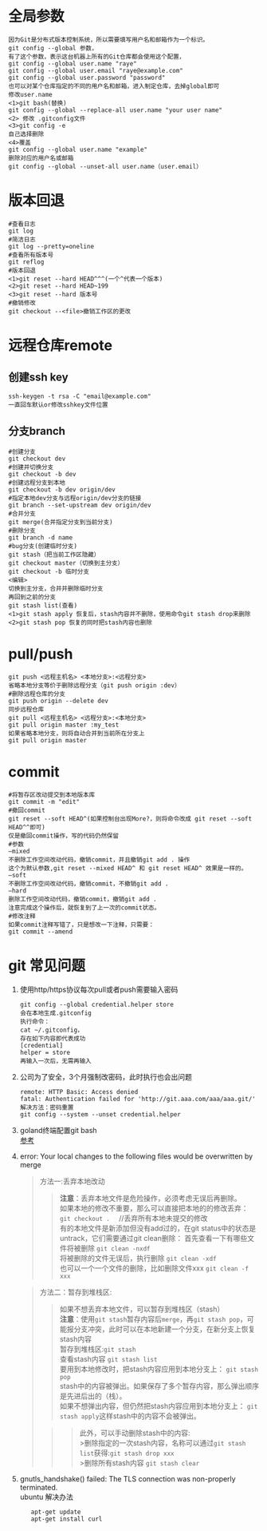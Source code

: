 # 全局参数

```plain
因为Git是分布式版本控制系统，所以需要填写用户名和邮箱作为一个标识。
git config --global 参数，
有了这个参数，表示这台机器上所有的Git仓库都会使用这个配置，
git config --global user.name "raye"
git config --global user.email "raye@example.com"
git config --global user.password "password"
也可以对某个仓库指定的不同的用户名和邮箱，进入制定仓库，去掉global即可
修改user.name
<1>git bash(替换)
git config --global --replace-all user.name "your user name"
<2> 修改 .gitconfig文件
<3>git config -e 
自己选择删除
<4>覆盖
git config --global user.name "example"
删除对应的用户名或邮箱
git config --global --unset-all user.name（user.email）
```
# 版本回退

```plain
#查看日志
git log 
#简洁日志
git log --pretty=oneline
#查看所有版本号
git reflog
#版本回退
<1>git reset --hard HEAD^^^(一个^代表一个版本)
<2>git reset --hard HEAD~199
<3>git reset --hard 版本号
#撤销修改
git checkout --<file>撤销工作区的更改

```
# 远程仓库remote

## 创建ssh key

```plain
ssh-keygen -t rsa -C "email@example.com"
一直回车默认or修改sshkey文件位置
```

## 分支branch

```plain
#创建分支
git checkout dev
#创建并切换分支
git checkout -b dev
#创建远程分支到本地
git checkout -b dev origin/dev
#指定本地dev分支与远程origin/dev分支的链接
git branch --set-upstream dev origin/dev
#合并分支
git merge(合并指定分支到当前分支)
#删除分支
git branch -d name
#bug分支(创建临时分支)
git stash（把当前工作区隐藏）
git checkout master（切换到主分支）
git checkout -b 临时分支
<编辑>
切换到主分支，合并并删除临时分支
再回到之前的分支
git stash list(查看)
<1>git stash apply 恢复后，stash内容并不删除，使用命令git stash drop来删除
<2>git stash pop 恢复的同时把stash内容也删除
```

# pull/push

```plain
git push <远程主机名> <本地分支>:<远程分支>
省略本地分支等价于删除远程分支（git push origin :dev）
#删除远程仓库的分支
git push origin --delete dev
同步远程仓库
git pull <远程主机名> <远程分支>:<本地分支>
git pull origin master :my_test 
如果省略本地分支，则将自动合并到当前所在分支上
git pull origin master
```

#### 
# commit

```plain
#将暂存区改动提交到本地版本库
git commit -m "edit"
#撤回commit
git reset --soft HEAD^(如果控制台出现More?，则将命令改成 git reset --soft HEAD^^即可)
仅是撤回commit操作，写的代码仍然保留
#参数
–mixed
不删除工作空间改动代码，撤销commit，并且撤销git add . 操作
这个为默认参数,git reset --mixed HEAD^ 和 git reset HEAD^ 效果是一样的。
–soft
不删除工作空间改动代码，撤销commit，不撤销git add .
–hard
删除工作空间改动代码，撤销commit，撤销git add .
注意完成这个操作后，就恢复到了上一次的commit状态。
#修改注释 
如果commit注释写错了，只是想改一下注释，只需要：
git commit --amend

```

# 

# git 常见问题

1. 使用http/https协议每次pull或者push需要输入密码
	```plain
	git config --global credential.helper store
	会在本地生成.gitconfig
	执行命令：
	cat ~/.gitconfig，
	存在如下内容即代表成功
	[credential]
	helper = store
	再输入一次后，无需再输入
	```
2. 公司为了安全，3个月强制改密码，此时执行也会出问题
	```plain
	remote: HTTP Basic: Access denied
	fatal: Authentication failed for 'http://git.aaa.com/aaa/aaa.git/'
	解决方法：密码重置
	git config --system --unset credential.helper
	```
3. goland终端配置git bash  
[参考](https://blog.csdn.net/liu865033503/article/details/103630499?ops_request_misc=&request_id=&biz_id=102&utm_term=win%20%20git%20%E6%B2%A1%E6%9C%89ll%20&utm_medium=distribute.pc_search_result.none-task-blog-2~all~sobaiduweb~default-0-103630499.142^v72^insert_down3,201^v4^add_ask&spm=1018.2226.3001.4187)
4. error: Your local changes to the following files would be overwritten by merge  
   >方法一:丢弃本地改动
   > >**注意**：丢弃本地文件是危险操作，必须考虑无误后再删除。  
   如果本地的修改不重要，那么可以直接把本地的的修改丢弃：
   `git checkout .  ` //丢弃所有本地未提交的修改  
   有的本地文件是新添加但没有add过的，在git status中的状态是untrack，它们需要通过git clean删除：    首先查看一下有哪些文件将被删除 `git clean -nxdf`  
     将被删除的文件无误后，执行删除 `git clean -xdf`  
     也可以一个一个文件的删除，比如删除文件xxx `git clean -f xxx`   
     
   > 方法二：暂存到堆栈区: 
   > >如果不想丢弃本地文件，可以暂存到堆栈区（stash）  
   > >**注意**：使用`git stash`暂存内容后`merge`，再`git stash pop`，可能报分支冲突，此时可以在本地新建一个分支，在新分支上恢复stash内容  
     >暂存到堆栈区:`git stash`  
     >查看stash内容 `git stash list`  
     >要用到本地修改时，把stash内容应用到本地分支上： `git stash pop`  
     >stash中的内容被弹出。如果保存了多个暂存内容，那么弹出顺序是先进后出的（栈）。  
     >如果不想弹出内容，但仍然把stash内容应用到本地分支上： `git stash apply`这样stash中的内容不会被弹出。  
     >
     >>>此外，可以手动删除stash中的内容:  
        >删除指定的一次stash内容，名称可以通过`git stash list`获得:`git stash drop xxx`  
        >删除所有stash内容 `git stash clear`  

5. gnutls_handshake() failed: The TLS connection was non-properly terminated.  
    ubuntu 解决办法  
    ```
       apt-get update
       apt-get install curl  
    ```